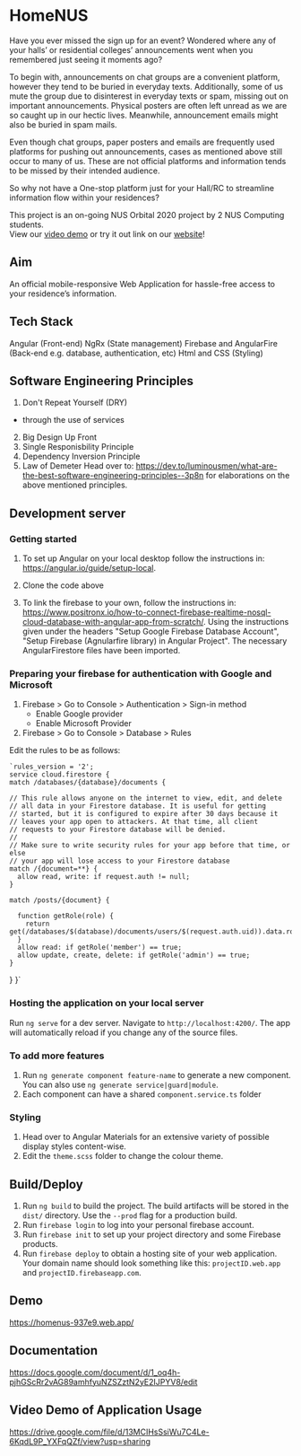 # HomeNUS

Have you ever missed the sign up for an event? Wondered where any of your halls’ or residential colleges’ announcements went when you remembered just seeing it moments ago?  

To begin with, announcements on chat groups are a convenient platform, however they tend to be buried in everyday texts. Additionally, some of us mute the group due to disinterest in everyday texts or spam, missing out on important announcements. Physical posters are often left unread as we are so caught up in our hectic lives. Meanwhile, announcement emails might also be buried in spam mails.    

Even though chat groups, paper posters and emails are frequently used platforms for pushing out announcements, cases as mentioned above still occur to many of us. These are not official platforms and information tends to be missed by their intended audience.  

So why not have a One-stop platform just for your Hall/RC to streamline information flow within your residences? 

This project is an on-going NUS Orbital 2020 project by 2 NUS Computing students.     
View our [video demo](https://drive.google.com/file/d/13MCIHsSsiWu7C4Le-6KqdL9P_YXFqQZf/view?usp=sharing) or try it out link on our [website](https://homenus-937e9.web.app/)!

## Aim 

An official mobile-responsive Web Application for hassle-free access to your residence’s information. 

## Tech Stack

Angular (Front-end)
NgRx (State management)
Firebase and AngularFire (Back-end e.g. database, authentication, etc)
Html and CSS (Styling)

## Software Engineering Principles

1. Don't Repeat Yourself (DRY) 
  - through the use of services
2. Big Design Up Front 
3. Single Responisbility Principle
4. Dependency Inversion Principle
5. Law of Demeter
Head over to: https://dev.to/luminousmen/what-are-the-best-software-engineering-principles--3p8n for elaborations on the above mentioned principles.

## Development server
### Getting started 

1. To set up Angular on your local desktop follow the instructions in: https://angular.io/guide/setup-local.

2. Clone the code above

3. To link the firebase to your own, follow the instructions in: https://www.positronx.io/how-to-connect-firebase-realtime-nosql-cloud-database-with-angular-app-from-scratch/.
    Using the instructions given under the headers "Setup Google Firebase Database Account", "Setup Firebase (Agnularfire library) in Angular Project". The necessary AngularFirestore files have been imported. 

### Preparing your firebase for authentication with Google and Microsoft

1. Firebase > Go to Console > Authentication > Sign-in method
   - Enable Google provider
   - Enable Microsoft Provider
2. Firebase > Go to Console > Database > Rules

Edit the rules to be as follows: 

    `rules_version = '2';
    service cloud.firestore {
    match /databases/{database}/documents {

    // This rule allows anyone on the internet to view, edit, and delete
    // all data in your Firestore database. It is useful for getting
    // started, but it is configured to expire after 30 days because it
    // leaves your app open to attackers. At that time, all client
    // requests to your Firestore database will be denied.
    //
    // Make sure to write security rules for your app before that time, or else
    // your app will lose access to your Firestore database
    match /{document=**} {
      allow read, write: if request.auth != null;
    }
    
    match /posts/{document} {
    	
      function getRole(role) {
      	return get(/databases/$(database)/documents/users/$(request.auth.uid)).data.roles[role]
      }
      allow read: if getRole('member') == true;
      allow update, create, delete: if getRole('admin') == true;
    }
  }
}`

### Hosting the application on your local server  

Run `ng serve` for a dev server. Navigate to `http://localhost:4200/`. The app will automatically reload if you change any of the source files.

### To add more features

1. Run `ng generate component feature-name` to generate a new component. You can also use `ng generate service|guard|module`.
2. Each component can have a shared `component.service.ts` folder 

### Styling 

1. Head over to Angular Materials for an extensive variety of possible display styles content-wise. 
2. Edit the `theme.scss` folder to change the colour theme.

## Build/Deploy

1. Run `ng build` to build the project. The build artifacts will be stored in the `dist/` directory. Use the `--prod` flag for a production build.
2. Run `firebase login` to log into your personal firebase account. 
3. Run `firebase init` to set up your project directory and some Firebase products.
4. Run `firebase deploy` to obtain a hosting site of your web application. Your domain name should look something like this: `projectID.web.app` and `projectID.firebaseapp.com`.

## Demo

https://homenus-937e9.web.app/

## Documentation

https://docs.google.com/document/d/1_oq4h-pjhGScRr2vAG89amhfyuNZSZztN2yE2IJPYV8/edit

## Video Demo of Application Usage

https://drive.google.com/file/d/13MCIHsSsiWu7C4Le-6KqdL9P_YXFqQZf/view?usp=sharing

